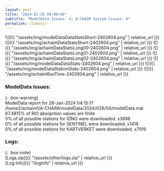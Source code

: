```yaml
---
layout: post
title: "2024-01-26 04:00:00"
subtitle: "ModelData Issues: 4; A-CHAIM System Issues: 0"
permalink: /latest/
---
```


![]({{ "/assets/img/modelDataDataStatsShort-2402604.png" | relative_url }})
![]({{ "/assets/img/achaimDataStatsShort-2402604.png" | relative_url }})
![]({{ "/assets/img/achaimDataStatsLong00-2402604.png" | relative_url }})
![]({{ "/assets/img/achaimDataStatsLong01-2402604.png" | relative_url }})
![]({{ "/assets/img/achaimDataStatsLong02-2402604.png" | relative_url }})
![]({{ "/assets/img/modelDataDataStats-2402604.png" | relative_url }})
![]({{ "/assets/img/modelDataStationStats-2402604.png" | relative_url }})
![]({{ "/assets/img/achaimRunTime-2402604.png" | relative_url }})


### ModelData Issues:  
  
{: .box-warning}  
 ModelData report for 26-Jan-2024 04:15:17   
 /home2/achaim1/A-CHAIM/modelData/2024/026/04/modelData.mat   
 67.4815% of RIO absoprtion values are finite   
 0% of all possible stations for IONO were downloaded. x3698   
 0% of all possible stations for SENTINEL were downloaded. x1418   
 0% of all possible stations for KARTVERKET were downloaded. x7919   
  


### Logs:  
  
{: .box-note}  
[Logs.zip]({{ "/assets/other/logs.zip" | relative_url }})  
[Log Info]({{ "/logInfo" | relative_url }})  
